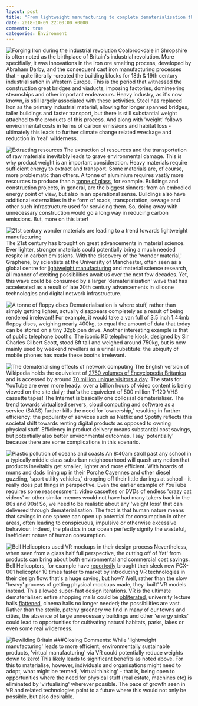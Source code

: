 ```yaml
---
layout: post
title: "From lightweight manufacturing to complete dematerialisation through VR"
date: 2018-10-09 22:00:00 +0000
comments: true
categories: Environment
---
```

![Forging Iron during the industrial revolution](http://industrialrevolution.org.uk/wp-content/uploads/2014/07/iron-steel-industrial-revolution.jpg)
Coalbrookdale in Shropshire is often noted as the birthplace of Britain's industrial revolution. More specifially, it was innovations in the iron ore smelting process, developed by Abraham Darby, and the consequent cast iron manufacturing processes that - quite literally -created the building blocks for 18th & 19th century industrialisation in Western Europe. This is the period that witnessed the construction great bridges and viaducts, imposing factories, domineering steamships and other important endeavours. Heavy industry, as it's now known, is still largely associated with these activities. Steel has replaced Iron as the primary industrial material, allowing for longer spanned bridges, taller buildings and faster transport, but there is still substantial weight attached to the products of this process. And along with 'weight' follows environmental costs in terms of carbon emissions and habitat loss - ultimately this leads to further climate change related wreckage and reduction in 'real' wilderness.

![Extracting resources](https://images.pexels.com/photos/1238864/pexels-photo-1238864.jpeg?dl&fit=crop&crop=entropy&w=1280&h=853)
The extraction of resources and the transportation of raw materials inevitably leads to grave environmental damage. This is why product weight is an important consideration. Heavy materials require sufficient energy to extract and transport. Some materials are, of course, more problematic than others. A tonne of aluminium requires vastly more resources to produce than a [tonne of glass](https://static1.squarespace.com/static/5ad70714a9e0287694999f01/t/5b008674aa4a99a865c783ce/1526761081527/emodiedcarbon1.gif), for example. Buildings and construction projects, in general, are the biggest sinners: from an embodied energy point of view, but also in an operational sense. Buildings also have additional externalities in the form of roads, transportation, sewage and other such infrastructure used for servicing them. So, doing away with unnecessary construction would go a long way in reducing carbon emissions. But, more on this later!

![21st century wonder materials are leading to a trend towards lightweight manufacturing](https://www.graphene-info.com/files/graphene/powerbooster-graphene-flexible-touch-panel.jpg)
The 21st century has brought on great advancements in material science. Ever lighter, stronger materials could potentially bring a much needed respite in carbon emissions. With the discovery of the 'wonder material,' Graphene, by scientists at the University of Manchester, often seen as a global centre for [lightweight manufacturing](https://www.themanufacturer.com/articles/global-lightweight-manufacturing-hub-forming-greater-manchester/) and material science research, all manner of exciting possibilities await us over the next few decades. Yet, this wave could be consumed by a larger 'dematerialisation' wave that has accelerated as a result of late 20th century advancements in silicone technologies and digital network infrastructure.

![A tonne of floppy discs](https://www.technobuffalo.com/wp-content/uploads/2013/12/3.5-Floppy.jpg)
Dematerialisation is where stuff, rather than simply getting lighter, actually disappears completely as a result of being rendered irrelevant! For example, it would take a van full of 3.5 inch 1.44mb floppy discs, weighing nearly 400kg, to equal the amount of data that today can be stored on a tiny 32gb pen drive. Another interesting example is that of public telephone booths. The iconic K6 telephone kiosk, designed by Sir Charles Gilbert Scott, stood 8ft tall and weighed around 750kg, but is now mainly used by weekend revellers as a urinal substitute: the ubiquity of mobile phones has made these booths irrelevant. 

![The dematerialising effects of network computing](https://images.pexels.com/photos/159304/network-cable-ethernet-computer-159304.jpeg?auto=compress&cs=tinysrgb&h=350)
The English version of Wikipedia holds the equivelent of [2750 volumes of Encyclopedia Britanica](https://en.m.wikipedia.org/wiki/Wikipedia:Size_in_volumes) and is accessed by around [70 million unique visitors a day](https://tools.wmflabs.org/siteviews/?platform=all-sites&source=unique-devices&range=latest-20&sites=en.wikipedia.org). The stats for YouTube are even more heady: over a billion hours of video content is being viewed on the site daily; that's the equivelent of 500 million T-120 VHS cassette tapes! The Internet is basically one collossal dematerialiser. The trend towards virtualised servers, cloud computing and software as a service (SAAS) further kills the need for 'ownership,' resulting in further efficiency: the popularity of services such as Netflix and Spotify reflects this societal shift towards renting digital products as opposed to owning physical stuff. Efficiency in product delivery means substantial cost savings, but potentially also better environmental outcomes. I say 'potentially' because there are some complications in this scenario.

![Plastic pollution of oceans and coasts](https://cdn.shopify.com/s/files/1/0996/1022/articles/a5b55ef1e443d089fefd6f8433bc90b6.jpg?v=1522955371)
An 8:40am stroll past any school in a typically middle class suburban neighbourhood will quash any notion that products inevitably get smaller, lighter and more efficient. With hoards of mums and dads lining up in their Porche Cayennes and other diesel guzzling, 'sport utility vehicles,' dropping off their little darlings at school - it really does put things in perspective. Even the earlier example of YouTube requires some reassessment: video cassettes or DVDs of endless 'crazy cat videos' or other similar memes would not have had many takers back in the 80s and 90s! So, we need to be realistic about any 'weight loss' that can delivered through dematerialisation. The fact is that human nature means that savings in one sphere can open up potential for consumption in other areas, often leading to conspicuous, impulsive or otherwise excessive behaviour. Indeed, the plastics in our ocean perfectly signify the wasteful, inefficient nature of human consumption.

![Bell Helicopters used VR mockups in their design process](https://d201n44z4ifond.cloudfront.net/wp-content/uploads/sites/6/2018/09/25135016/FCX-001_Concept_Fly_Over_City_Toronto-1024x647.jpg)
Nevertheless, when seen from a glass half full perspective, the cutting off of ‘fat' from products can bring about both environmental and commercial cost savings. Bell Helicopters, for example have [reportedly](https://blog.vive.com/us/2018/09/26/bell-brings-revolutionary-fcx-001-market-10-times-faster-htc-vive/) brought their sleek new FCX-001 helicopter 10 times faster to market by introducing VR technologies in their design flow: that's a huge saving, but how? Well, rather than the slow 'heavy' process of getting physical mockups made, they 'built' VR models instead. This allowed super-fast design iterations. VR is the ultimate dematerialiser: entire shopping malls could be [obliterated,](https://nitins.space/virtually-shopping/) university lecture halls [flattened](http://thedaily.case.edu/dental-lectures-virtual-reality-flip-learning-experience/), cinema halls no longer needed; the possibilities are vast. Rather than the sterile, patchy greenery we find in many of our towns and cities, the absence of large unnecessary buildings and other 'energy sinks' could lead to opportunities for cultivating natural habitats, parks, lakes or even some real wilderness.

![Rewilding Britain](https://www.rewildingbritain.org.uk/assets/components/phpthumbof/cache/PC_pine_marten.5a457561a7f8cc250728088513873b10.jpg)
###Closing Comments:
While 'lightweight manufacturing' leads to more efficient, environmentally sustainable products, 'virtual manufacturing' via VR could potentially reduce weights down to zero! This likely leads to significant benefits as noted above. For this to materialise, however, individuals and organisations might need to adopt, what might be termed, 'virtual thinking' - that is, being open to opportunities where the need for physical stuff (real estate, machines etc) is eliminated by 'virtualising' wherever possible. The pace of growth seen in VR and related technologies point to a future where this would not only be possible, but also desirable.